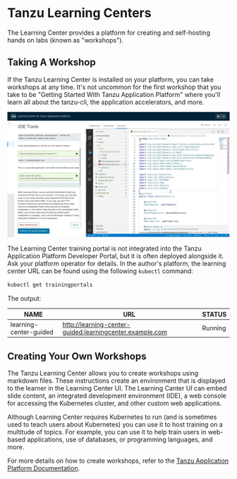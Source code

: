 # Tanzu Learning Centers

The Learning Center provides a platform for creating and self-hosting hands on labs (known as "workshops"). 

## Taking A Workshop

If the Tanzu Learning Center is installed on your platform, you can take workshops at any time. It's not uncommon for the first workshop that you take to be "Getting Started With Tanzu Application Platform" where you'll learn all about the tanzu-cli, the application accelerators, and more.

![Learning Center In Action](./images/learning-center-anim.GIF)

The Learning Center training portal is not integrated into the Tanzu Application Platform Developer Portal, but it is often deployed alongside it. Ask your platform operator for details. In the author's platform, the learning center URL can be found using the following `kubectl` command:

```bash
kubectl get trainingportals
```

The output:

| NAME                   | URL                                                      | STATUS  |
|------------------------|----------------------------------------------------------|---------|
| learning-center-guided | http://learning-center-guided.learningcenter.example.com | Running |


## Creating Your Own Workshops

The Tanzu Learning Center allows you to create workshops using markdown files. These instructions create an environment that is displayed to the learner in the Learning Center UI. The Learning Canter UI can embed slide content, an integrated development environment (IDE), a web console for accessing the Kubernetes cluster, and other custom web applications.

Although Learning Center requires Kubernetes to run (and is sometimes used to teach users about Kubernetes) you can use it to host training on a multitude of topics. For example, you can use it to help train users in web-based applications, use of databases, or programming languages, and more.

For more details on how to create workshops, refer to the [Tanzu Application Platform Documentation](https://docs.vmware.com/en/VMware-Tanzu-Application-Platform/index.html).

